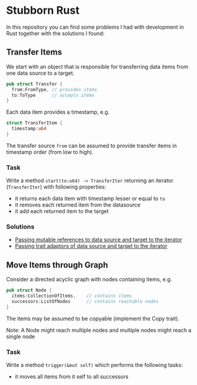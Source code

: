 Stubborn Rust
=============

In this repository you can find some problems I had with development in Rust together with the solutions I found:

## Transfer Items

We start with an object that is responsible for transferring data items from one data source to a target.

```rust
pub struct Transfer {
  from:FromType, // provides items
  to:ToType      // accepts items
}
```

Each data item provides a timestamp, e.g.

```rust
struct TransferItem {
  timestamp:u64
}
```

The transfer source `from` can be assumed to provide transfer items in timestamp order (from low to high).

### Task

Write a method `start(to:u64) -> TransferIter` returning an iterator (`TransferIter`) with following properties:
* it returns each data item with timestamp lesser or equal to `to`
* it removes each returned item from the datasource
* it add each returned item to the target

### Solutions

* [Passing mutable references to data source and target to the iterator](https://github.com/almondtools/stubbornrust/blob/master/src/transfer_items/referencing_collections.rs)
* [Passing trait adaptors of data source and target to the iterator](https://github.com/almondtools/stubbornrust/blob/master/src/transfer_items/referencing_traits.rs)

## Move Items through Graph

Consider a directed acyclic graph with nodes containing items, e.g.

```rust
pub struct Node {
  items:CollectionOfItems,    // contains items
  successors:ListOfNodes      // contains reachable nodes
}
```

The items may be assumed to be copyable (implement the Copy trait).

Note: A Node might reach multiple nodes and multiple nodes might reach a single node

### Task

Write a method `trigger(&mut self)` which performs the following tasks:

* it moves all items from it self to all successors